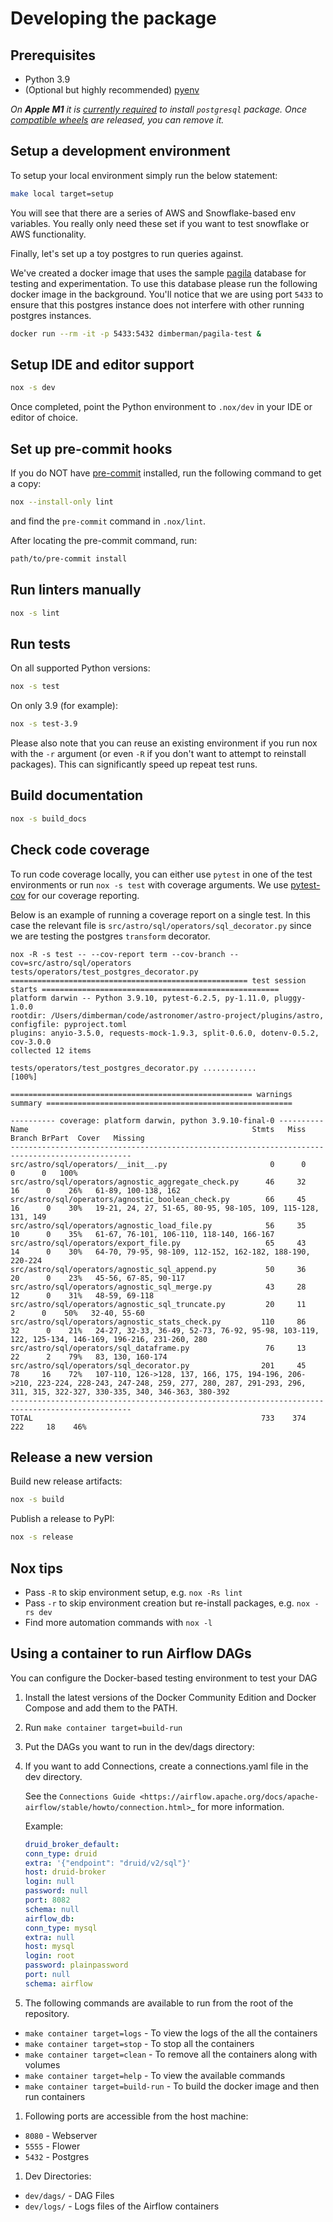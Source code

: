 # Developing the package

## Prerequisites

* Python 3.9
* (Optional but highly recommended) [pyenv](https://github.com/pyenv/pyenv)

_On **Apple M1** it is [currently required](https://github.com/psycopg/psycopg2/issues/1286#issuecomment-914286206) to install `postgresql` package. Once [compatible wheels](https://github.com/psycopg/psycopg2/issues/1482) are released, you can remove it._

## Setup a development environment

To setup your local environment simply run the below statement:

```bash
make local target=setup
```

You will see that there are a series of AWS and Snowflake-based env variables. You really only need these set if you want
to test snowflake or AWS functionality.

Finally, let's set up a toy postgres to run queries against.

We've created a docker image that uses the sample [pagila](https://github.com/devrimgunduz/pagila) database for testing and experimentation.
To use this database please run the following docker image in the background. You'll notice that we are using port `5433` to ensure that
this postgres instance does not interfere with other running postgres instances.

```bash
docker run --rm -it -p 5433:5432 dimberman/pagila-test &
```

## Setup IDE and editor support

```bash
nox -s dev
```

Once completed, point the Python environment to `.nox/dev` in your IDE or
editor of choice.

## Set up pre-commit hooks

If you do NOT have [pre-commit](https://pre-commit.com/) installed, run the
following command to get a copy:

```bash
nox --install-only lint
```

and find the `pre-commit` command in `.nox/lint`.

After locating the pre-commit command, run:

```bash
path/to/pre-commit install
```

## Run linters manually

```bash
nox -s lint
```

## Run tests

<!-- Tests don't run yet, we're missing `test-connections.yaml`. -->

On all supported Python versions:

```bash
nox -s test
```

On only 3.9 (for example):

```bash
nox -s test-3.9
```

Please also note that you can reuse an existing environment if you run nox with the `-r` argument (or even `-R` if you
don't want to attempt to reinstall packages). This can significantly speed up repeat test runs.

## Build documentation

```bash
nox -s build_docs
```

## Check code coverage

To run code coverage locally, you can either use `pytest` in one of the test environments or
run `nox -s test` with coverage arguments. We use [pytest-cov](https://pypi.org/project/pytest-cov/) for our coverage reporting.

Below is an example of running a coverage report on a single test. In this case the relevant file is `src/astro/sql/operators/sql_decorator.py`
since we are testing the postgres `transform` decorator.

```shell script
nox -R -s test -- --cov-report term --cov-branch --cov=src/astro/sql/operators  tests/operators/test_postgres_decorator.py
===================================================== test session starts =====================================================
platform darwin -- Python 3.9.10, pytest-6.2.5, py-1.11.0, pluggy-1.0.0
rootdir: /Users/dimberman/code/astronomer/astro-project/plugins/astro, configfile: pyproject.toml
plugins: anyio-3.5.0, requests-mock-1.9.3, split-0.6.0, dotenv-0.5.2, cov-3.0.0
collected 12 items

tests/operators/test_postgres_decorator.py ............                                                                 [100%]

====================================================== warnings summary =======================================================

---------- coverage: platform darwin, python 3.9.10-final-0 ----------
Name                                                  Stmts   Miss Branch BrPart  Cover   Missing
-------------------------------------------------------------------------------------------------
src/astro/sql/operators/__init__.py                       0      0      0      0   100%
src/astro/sql/operators/agnostic_aggregate_check.py      46     32     16      0    26%   61-89, 100-138, 162
src/astro/sql/operators/agnostic_boolean_check.py        66     45     16      0    30%   19-21, 24, 27, 51-65, 80-95, 98-105, 109, 115-128, 131, 149
src/astro/sql/operators/agnostic_load_file.py            56     35     10      0    35%   61-67, 76-101, 106-110, 118-140, 166-167
src/astro/sql/operators/export_file.py                   65     43     14      0    30%   64-70, 79-95, 98-109, 112-152, 162-182, 188-190, 220-224
src/astro/sql/operators/agnostic_sql_append.py           50     36     20      0    23%   45-56, 67-85, 90-117
src/astro/sql/operators/agnostic_sql_merge.py            43     28     12      0    31%   48-59, 69-118
src/astro/sql/operators/agnostic_sql_truncate.py         20     11      2      0    50%   32-40, 55-60
src/astro/sql/operators/agnostic_stats_check.py         110     86     32      0    21%   24-27, 32-33, 36-49, 52-73, 76-92, 95-98, 103-119, 122, 125-134, 146-169, 196-216, 231-260, 280
src/astro/sql/operators/sql_dataframe.py                 76     13     22      2    79%   83, 130, 160-174
src/astro/sql/operators/sql_decorator.py                201     45     78     16    72%   107-110, 126->128, 137, 166, 175, 194-196, 206->210, 223-224, 228-243, 247-248, 259, 277, 280, 287, 291-293, 296, 311, 315, 322-327, 330-335, 340, 346-363, 380-392
-------------------------------------------------------------------------------------------------
TOTAL                                                   733    374    222     18    46%
```

## Release a new version

<!-- Not yet verified. -->

Build new release artifacts:

```bash
nox -s build
```

Publish a release to PyPI:

```bash
nox -s release
```

## Nox tips

* Pass `-R` to skip environment setup, e.g. `nox -Rs lint`
* Pass `-r` to skip environment creation but re-install packages, e.g. `nox -rs dev`
* Find more automation commands with `nox -l`

## Using a container to run Airflow DAGs

You can configure the Docker-based testing environment to test your DAG

1. Install the latest versions of the Docker Community Edition and Docker Compose and add them to the PATH.

1. Run ``make container target=build-run``

1. Put the DAGs you want to run in the dev/dags directory:

1. If you want to add Connections, create a connections.yaml file in the dev directory.

   See the `Connections Guide <https://airflow.apache.org/docs/apache-airflow/stable/howto/connection.html>`_ for more information.

   Example:

    ```yaml
    druid_broker_default:
    conn_type: druid
    extra: '{"endpoint": "druid/v2/sql"}'
    host: druid-broker
    login: null
    password: null
    port: 8082
    schema: null
    airflow_db:
    conn_type: mysql
    extra: null
    host: mysql
    login: root
    password: plainpassword
    port: null
    schema: airflow
    ```

1. The following commands are available to run from the root of the repository.

* ``make container target=logs`` - To view the logs of the all the containers
* ``make container target=stop`` - To stop all the containers
* ``make container target=clean`` - To remove all the containers along with volumes
* ``make container target=help`` - To view the available commands
* ``make container target=build-run`` - To build the docker image and then run containers

1. Following ports are accessible from the host machine:

* ``8080`` - Webserver
* ``5555`` - Flower
* ``5432`` - Postgres

1. Dev Directories:

* ``dev/dags/`` - DAG Files
* ``dev/logs/`` - Logs files of the Airflow containers

